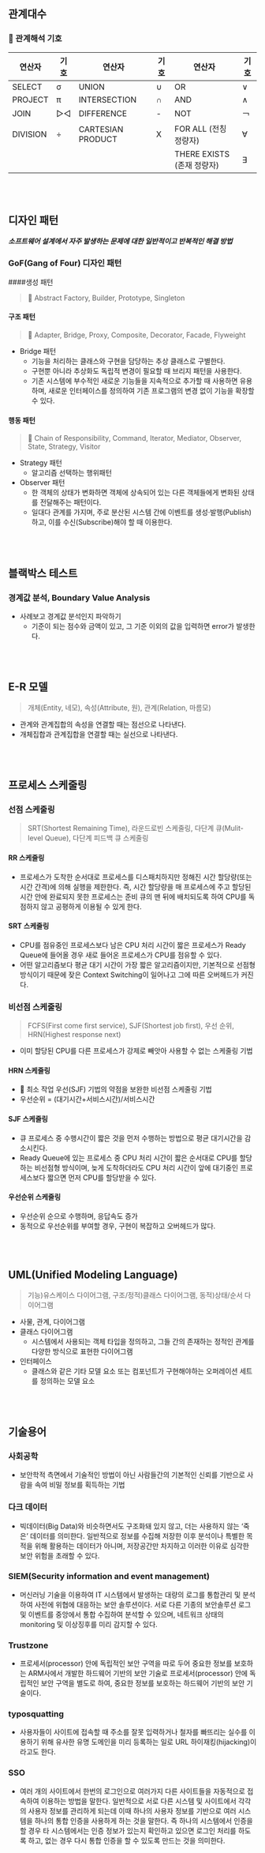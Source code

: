 ## 관계대수
### 📌 관계해석 기호

| 연산자      | 기호  | 연산자               | 기호 | 연산자              | 기호 |
|----------|-----|-------------------|----|--------------------------|-----|
| SELECT   | σ   | UNION             | ∪  | OR                       | ∨   |
| PROJECT  | π   | INTERSECTION      | ∩  | AND                      | ∧   |
| JOIN     | ▷◁  | DIFFERENCE        | -  | NOT                      | ￢  |
| DIVISION | ÷   | CARTESIAN PRODUCT | X  | FOR ALL (전칭 정량자)      | ∀   |
|          |     |                   |    | THERE EXISTS (존재 정량자) | ∃   |


<br><br>
## 디자인 패턴
***소프트웨어 설계에서 자주 발생하는 문제에 대한 일반적이고 반복적인 해결 방법***
### GoF(Gang of Four) 디자인 패턴
####생성 패턴
> 📌 Abstract Factory, Builder, Prototype, Singleton
#### 구조 패턴
> 📌 Adapter, Bridge, Proxy, Composite, Decorator, Facade, Flyweight
+ Bridge 패턴
  + 기능을 처리하는 클래스와 구현을 담당하는 추상 클래스로 구별한다.
  + 구현뿐 아니라 추상화도 독립적 변경이 필요할 때 브리지 패턴을 사용한다.
  + 기존 시스템에 부수적인 새로운 기능들을 지속적으로 추가할 때 사용하면 유용하며, 새로운 인터페이스를 정의하여 기존 프로그램의 변경 없이 기능을 확장할 수 있다.
#### 행동 패턴
> 📌 Chain of Responsibility, Command, Iterator, Mediator, Observer, State, Strategy, Visitor 
+ Strategy 패턴
  + 알고리즘 선택하는 행위패턴
+ Observer 패턴
  + 한 객체의 상태가 변화하면 객체에 상속되어 있는 다른 객체들에게 변화된 상태를 전달해주는 패턴이다.
  + 일대다 관계를 가지며, 주로 분산된 시스템 간에 이벤트를 생성·발행(Publish)하고, 이를 수신(Subscribe)해야 할 때 이용한다.

<br><br>
## 블랙박스 테스트
### 경계값 분석, Boundary Value Analysis
+ 사례보고 경계값 분석인지 파악하기
  + 기준이 되는 점수와 금액이 있고, 그 기준 이외의 값을 입력하면 error가 발생한다.

<br><br>
## E-R 모델
> 개체(Entity, 네모), 속성(Attribute, 원), 관계(Relation, 마름모)
+ 관계와 관계집합의 속성을 연결할 때는 점선으로 나타낸다.
+ 개체집합과 관계집합을 연결할 때는 실선으로 나타낸다.

<br><br>
## 프로세스 스케줄링
### 선점 스케줄링
> SRT(Shortest Remaining Time), 라운드로빈 스케줄링, 다단계 큐(Mulit-level Queue), 다단계 피드백 큐 스케줄링
#### RR 스케줄링
+ 프로세스가 도착한 순서대로 프로세스를 디스패치하지만 정해진 시간 할당량(또는 시간 간격)에 의해 실행을 제한한다. 즉, 시간 할당량을 매 프로세스에 주고 할당된 시간 안에 완료되지 못한 프로세스는 준비 큐의 맨 뒤에 배치되도록 하여 CPU를 독점하지 않고 공평하게 이용될 수 있게 한다.
#### SRT 스케줄링
+ CPU를 점유중인 프로세스보다 남은 CPU 처리 시간이 짧은 프로세스가 Ready Queue에 들어올 경우 새로 들어온 프로세스가 CPU를 점유할 수 있다.
+ 어떤 알고리즘보다 평균 대기 시간이 가장 짧은 알고리즘이지만, 기본적으로 선점형 방식이기 때문에 잦은 Context Switching이 일어나고 그에 따른 오버헤드가 커진다.
### 비선점 스케줄링
> FCFS(First come first service), SJF(Shortest job first), 우선 순위, HRN(Highest response next)
+ 이미 할당된 CPU를 다른 프로세스가 강제로 빼앗아 사용할 수 없는 스케줄링 기법
#### HRN 스케줄링
+ 📌 최소 작업 우선(SJF) 기법의 약점을 보완한 비선점 스케줄링 기법
+ 우선순위 = (대기시간+서비스시간)/서비스시간
#### SJF 스케줄링
+ 큐 프로세스 중 수행시간이 짧은 것을 먼저 수행하는 방법으로 평균 대기시간을 감소시킨다.
+ Ready Queue에 있는 프로세스 중 CPU 처리 시간이 짧은 순서대로 CPU를 할당하는 비선점형 방식이며, 늦게 도착하더라도 CPU 처리 시간이 앞에 대기중인 프로세스보다 짧으면 먼저 CPU를 할당받을 수 있다.
#### 우선순위 스케줄링
+ 우선순위 순으로 수행하며, 응답속도 증가
+ 동적으로 우선순위를 부여할 경우, 구현이 복잡하고 오버헤드가 많다.

<br><br>
## UML(Unified Modeling Language)
> 기능)유스케이스 다이어그램, 구조/정적)클래스 다이어그램, 동적)상태/순서 다이어그램
+ 사물, 관계, 다이어그램
+ 클래스 다이어그램
  + 시스템에서 사용되는 객체 타입을 정의하고, 그들 간의 존재하는 정적인 관계를 다양한 방식으로 표현한 다이어그램
+ 인터페이스
  + 클래스와 같은 기타 모델 요소 또는 컴포넌트가 구현해야하는 오퍼레이션 세트를 정의하는 모델 요소

<br><br>
## 기술용어
### 사회공학
+ 보안학적 측면에서 기술적인 방법이 아닌 사람들간의 기본적인 신뢰를 기반으로 사람을 속여 비밀 정보를 획득하는 기법
### 다크 데이터
+ 빅데이터(Big Data)와 비슷하면서도 구조화돼 있지 않고, 더는 사용하지 않는 ‘죽은’ 데이터를 의미한다. 일반적으로 정보를 수집해 저장한 이후 분석이나 특별한 목적을 위해 활용하는 데이터가 아니며, 저장공간만 차지하고 이러한 이유로 심각한 보안 위험을 초래할 수 있다.
### SIEM(Security information and event management)
+ 머신러닝 기술을 이용하여 IT 시스템에서 발생하는 대량의 로그를 통합관리 및 분석하여 사전에 위협에 대응하는 보안 솔루션이다. 서로 다른 기종의 보안솔루션 로그 및 이벤트를 중앙에서 통합 수집하여 분석할 수 있으며, 네트워크 상태의 monitoring 및 이상징후를 미리 감지할 수 있다.
### Trustzone
+ 프로세서(processor) 안에 독립적인 보안 구역을 따로 두어 중요한 정보를 보호하는 ARM사에서 개발한 하드웨어 기반의 보안 기술로 프로세서(processor) 안에 독립적인 보안 구역을 별도로 하여, 중요한 정보를 보호하는 하드웨어 기반의 보안 기술이다.
### typosquatting 
+ 사용자들이 사이트에 접속할 때 주소를 잘못 입력하거나 철자를 빠뜨리는 실수를 이용하기 위해 유사한 유명 도메인을 미리 등록하는 일로 URL 하이재킹(hijacking)이라고도 한다.
### SSO
+ 여러 개의 사이트에서 한번의 로그인으로 여러가지 다른 사이트들을 자동적으로 접속하여 이용하는 방법을 말한다. 일반적으로 서로 다른 시스템 및 사이트에서 각각의 사용자 정보를 관리하게 되는데 이때 하나의 사용자 정보를 기반으로 여러 시스템을 하나의 통합 인증을 사용하게 하는 것을 말한다. 즉 하나의 시스템에서 인증을 할 경우 타 시스템에서는 인증 정보가 있는지 확인하고 있으면 로그인 처리를 하도록 하고, 없는 경우 다시 통합 인증을 할 수 있도록 만드는 것을 의미한다.


